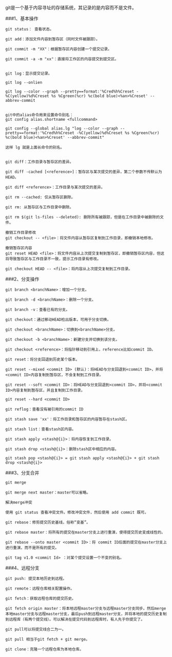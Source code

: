 git是一个基于内容寻址的存储系统，其记录的是内容而不是文件。

###1、基本操作

	git status： 查看状态。

	git add：添加文件内容到暂存区（同时文件被跟踪）。
	
	git commit -m "XX"：根据暂存区内容创建一个提交记录。
	
	git commit -a -m "xx"：直接将工作区的内容提交到提交区。
	
	
	git log：显示提交记录。
	
	git log --onlien
	
	git log --color --graph --pretty==format:'%Cred%h%Creset -%C(yellow)%d%Creset %s %Cgreen(%cr) %c(bold blue)<%an>%Creset' --abbrev-commit
	
	
	git中的alias命令用来设置命令别名：
	git config alias.shortname <fullcommand>
	
	git config --global alias.lg "log --color --graph --pretty==format:'%Cred%h%Creset -%C(yellow)%d%Creset %s %Cgreen(%cr) %c(bold blue)<%an>%Creset' --abbrev-commit"
	
	这样 lg 就是上面长命令的别名。
	
	
	git diff：工作目录与暂存区的差异。
	
	git diff -cached [<reference>]：暂存区与某次提交的差异，第二个参数不传默认为HEAD。
	
	git diff <reference>：工作目录与某次提交的差异。
	
	git rm --cached: 仅从暂存区删除。   
	 
	git rm: 从暂存区与工作目录中删除。
	
	git rm $(git ls-files --deleted): 删除所有被跟踪，但是在工作目录中被删除的文件。
	
	撤销工作目录修改
	git checkout -- <file>：将文件内容从暂存区复制到工作目录，即撤销本地修改。
	
	撤销暂存区内容
	git reset HEAD <file>：将文件内容从上次提交复制到暂存区，即撤销暂存区内容，但这将导致暂存区与工作目录不一致，提示工作目录有修改。
	
	git checkout HEAD -- <file>：将内容从上次提交复制到工作目录。

###2、分支操作

	git branch <branchName>：增加一个分支。
	
	git branch -d <branchName>：删除一个分支。
	
	git branch -v：查看已有的分支。
	
	git checkout：通过移动HEAD检出版本，可用于分支切换。
	
	git checkout <branchName>：切换到<branchName>分支。
	
	git checkout -b <branchName>：新建分支并切换到该分支。
	
	git checkout <reference>：将指针移动到引用上，reference比如commit ID。
	
	git reset：将分支回退到历史某个版本。
	
	git reset --mixed <commit ID> (默认)：将HEAD与分支回退到<commit ID>，并将<commit ID>内容复制到暂存区，不会复制到工作目录。
	
	git reset --soft <commit ID>：将HEAD与分支回退到<commit ID>，并将<commit ID>内容复制到暂存区，并且复制到工作目录。
	
	git reset --hard <commit ID>
	
	git reflog：查看没有被引用的commit ID
	
	git stash save 'xx'：将工作目录和暂存区的内容暂存在stash区。
	
	git stash list：查看stash区内容。
	
	git stash apply <stash@{i}>：将内容恢复到工作目录。
	
	git stash drop <stash@{i}>：删除stash区中相应的内容。
	
	git stash pop <stash@{i}> = git stash apply <stash@{i}> + git stash drop <stash@{i}>

###3、分支合并 

	git merge
	
	git merge next master：master可以省略。
	
	解决merge冲突
	
	使用 git status 查看冲突文件。修改冲突文件，然后使用 add commit 既可。
	
	git rebase：修剪提交历史基线，俗称“变基”。
	
	git rebase master：将所有的提交在master分支上进行重演，使得提交历史变成线性的。
	
	git rebase --onto master <commit ID>：将 commit ID后面的提交在master分支上进行重演，而不是所有的提交。
	
	git tag v1.0 <commit Id> ：对某个提交设置一个不变的别名。

###4、远程分支

	git push: 提交本地历史到远程。
	
	git remote：远程仓库相关配置操作。
	
	git fetch：获取远程仓库的提交历史。
	
	git fetch origin master：将本地远程master分支与远程master分支同步。然后merge本地master分支与远程master分支，最后push到远程master分支，并将本地的提交历史复制到远程库（有两个提交线）。可以解决在提交代码到远程库时，有人先于你提交了。
	
	git pull可以将提交线合二为一。
	
	git pull 相当于git fetch + git merge。
	
	git clone：克隆一个远程仓库为本地仓库。
